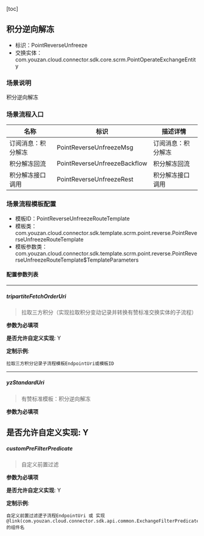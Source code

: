 [toc]

## 积分逆向解冻
- 标识：PointReverseUnfreeze
- 交换实体：com.youzan.cloud.connector.sdk.core.scrm.PointOperateExchangeEntity
### 场景说明
积分逆向解冻
### 场景流程入口

名称 | 标识 | 描述详情
---|---|---
订阅消息：积分解冻 | PointReverseUnfreezeMsg | 订阅消息：积分解冻
积分解冻回流 | PointReverseUnfreezeBackflow | 积分解冻回流
积分解冻接口调用 | PointReverseUnfreezeRest | 积分解冻接口调用

### 场景流程模板配置
- 模板ID：PointReverseUnfreezeRouteTemplate
- 模板类：com.youzan.cloud.connector.sdk.template.scrm.point.reverse.PointReverseUnfreezeRouteTemplate
- 模板参数类：com.youzan.cloud.connector.sdk.template.scrm.point.reverse.PointReverseUnfreezeRouteTemplate$TemplateParameters

#### 配置参数列表

---
##### tripartiteFetchOrderUri
> 拉取三方积分（实现拉取积分变动记录并转换有赞标准交换实体的子流程）

**参数为必填项**


**是否允许自定义实现**: Y

**定制示例**:
```
拉取三方积分记录子流程模板EndpointUri或模板ID
```
---
##### yzStandardUri
> 有赞标准模板：积分逆向解冻

**参数为必填项**


**是否允许自定义实现**: Y
---
##### customPreFilterPredicate
> 自定义前置过滤

**参数为必填项**


**是否允许自定义实现**: Y

**定制示例**:
```
自定义前置过滤逻子流程EndpointUri 或 实现@link(com.youzan.cloud.connector.sdk.api.common.ExchangeFilterPredicate)的组件名
```

